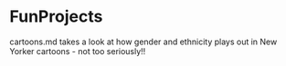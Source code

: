 # FunProjects

cartoons.md takes a look at how gender and ethnicity plays out in New Yorker cartoons - not too seriously!!
